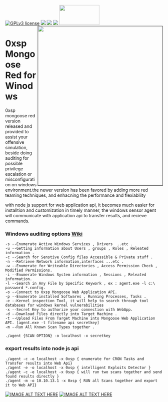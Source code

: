 [![GPLv3 license](https://img.shields.io/badge/License-GPLv3-blue.svg)](http://perso.crans.org/besson/LICENSE.html)
[<img src="https://img.shields.io/badge/slack-@0xsp/npp-yellow.svg?logo=slack">](https://0xsp.slack.com/messages/CK3J9QWF2/)
[<img src="https://img.shields.io/badge/build%20with-Lazarus-red.svg">](https://www.lazarus-ide.org/)
[<img src="https://img.shields.io/badge/sponsored%20by-Secploit-green.svg">](https://secploit.com/)
[<img align="right" src="https://secploit.com/static/0xsp/trans.png" height="512" width="400">]()
[<img src="https://www.finextra.com/finextra-images/top_pics/xl/twitter.jpg" height="64" width="128">](https://twitter.com/zux0x3a)
# 0xsp Mongoose Red for Winodws 

0xsp mongoose red version released and provided to assist your offensive simulation, beside doing auditing for possible privilege escalation or misconfiguration on windows environment.the newer version has been favored by adding more red teaming techniques, and enhacning the performance and flexiabliity 

with node js support for web application api, it becomes much easier for installtion and customization in timely manner, the windows sensor agent will communicate with application api to transfer results, and recieve commands. 



### Windows auditing options [Wiki](https://github.com/lawrenceamer/0xsp-Mongoose/wiki/Mongoose-Windows-Agent-Guide)
```
-s --Enumerate Active Windows Services , Drivers  ..etc .
-u --Getting information about Users , groups , Roles , Releated information .
-c --Search for Senstive Config files Accessible & Private stuff .
-n --Retrieve Network information,interfaces ...etc .
-w --Enumerate for Writeable Directories , Access Permission Check , Modified Permissions.
-i --Enumerate Windows System information , Sessions , Releated information.
-l --Search in Any File by Specific Keywork , ex : agent.exe -l c:\ password *.config.
-o --Connect to 0xsp Mongoose Web Application API.
-p --Enumerate installed Softwares , Running Processes, Tasks .
-e --Kernel inspection Tool, it will help to search through tool databases for windows kernel vulnerabilities
-x --Secret Key to authorize your connection with WebApp.
-d --Download Files directly into Target Machine .
-t --Upload Files From Target Machine into Mongoose Web Application API. [agent.exe -t filename api secretkey]
-m --Run All Known Scan Types together .
```

```
./agent {SCAN OPTION} -o localhost -x secretkey
```


### export results into node js api   

```
./agent -c -o localhost -x 0xsp { enumerate for CRON Tasks and Transfer results into Web Api} 
./agent -e -o localhost -x 0xsp { intelligent Exploits Detector }
./agent -c -e localhost -x 0sxp { will run two scans together and send found results directly }
./agent -m -o 10.10.13.1 -x 0xsp { RUN all Scans together and export it to Web API} 
```

[![IMAGE ALT TEXT HERE](https://img.youtube.com/vi/lG3HS7a9sVc/0.jpg)](https://www.youtube.com/watch?v=lG3HS7a9sVc)
[![IMAGE ALT TEXT HERE](https://img.youtube.com/vi/YRrnXPDVZlg/0.jpg)](https://www.youtube.com/watch?v=YRrnXPDVZlg)
